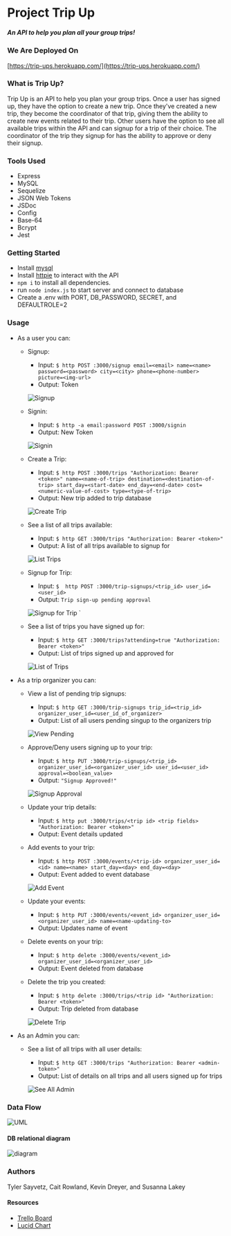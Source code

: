 # Project Trip Up
##### An API to help you plan all your group trips!

### We Are Deployed On 
[https://trip-ups.herokuapp.com/](https://trip-ups.herokuapp.com/)


### What is Trip Up?
Trip Up is an API to help you plan your group trips.  Once a user has signed up, they have the option to create a new trip.  Once they've created a new trip, they become the coordinator of that trip, giving them the ability to create new events related to their trip.  Other users have the option to see all available trips within the API and can signup for a trip of their choice.  The coordinator of the trip they signup for has the ability to approve or deny their signup.


### Tools Used
* Express
* MySQL
* Sequelize
* JSON Web Tokens
* JSDoc
* Config
* Base-64
* Bcrypt
* Jest


### Getting Started

* Install [mysql](https://www.mysql.com/downloads/)
* Install [httpie](https://httpie.org/) to interact with the API
* `npm i` to install all dependencies.
* run `node index.js` to start server and connect to database
* Create a .env with PORT, DB_PASSWORD, SECRET, and DEFAULTROLE=2

### Usage
* As a user you can: 
  * Signup: 
      * Input: `$ http POST :3000/signup email=<email> name=<name> password=<password> city=<city> phone=<phone-number> picture=<img-url>`
      * Output: Token

      ![Signup](readme_assets/signup.png)

  * Signin: 
      * Input: `$ http -a email:password POST :3000/signin`
      * Output: New Token

      ![Signin](readme_assets/signin.png)

  * Create a Trip: 
      * Input: `$ http POST :3000/trips "Authorization: Bearer <token>" name=<name-of-trip> destination=<destination-of-trip> start_day=<start-date> end_day=<end-date> cost=<numeric-value-of-cost> type=<type-of-trip>`
      * Output: New trip added to trip database

      ![Create Trip](readme_assets/create-trip.png)

  * See a list of all trips available: 
      * Input: `$ http GET :3000/trips "Authorization: Bearer <token>"`
      * Output: A list of all trips available to signup for

      ![List Trips](readme_assets/list-trips.png)


  * Signup for Trip: 
      * Input: `$  http POST :3000/trip-signups/<trip_id> user_id=<user_id>`
      * Output: `Trip sign-up pending approval`

      ![Signup for Trip](readme_assets/signup-trip.png)
`
  * See a list of trips you have signed up for: 
      * Input: `$ http GET :3000/trips?attending=true "Authorization: Bearer <token>"`
      * Output: List of trips signed up and approved for

      ![List of Trips](readme_assets/demo5.png)

* As a trip organizer you can:

    * View a list of pending trip signups:
        * Input: `$ http GET :3000/trip-signups trip_id=<trip_id> organizer_user_id=<user_id_of_organizer>`
        * Output: List of all users pending singup to the organizers trip

        ![View Pending](readme_assets/view-pending.png)

    * Approve/Deny users signing up to your trip: 
        * Input: `$ http PUT :3000/trip-signups/<trip_id> organizer_user_id=<organizer_user_id> user_id=<user_id> approval=<boolean_value>`
        * Output: `"Signup Approved!"`

        ![Signup Approval](readme_assets/signup-approved.png)



    * Update your trip details:
        * Input: `$ http put :3000/trips/<trip id> <trip fields> "Authorization: Bearer <token>"`
        * Output: Event details updated

    * Add events to your trip: 
        * Input: `$ http POST :3000/events/<trip-id> organizer_user_id=<id> name=<name> start_day=<day> end_day=<day>`
        * Output: Event added to event database

        ![Add Event](readme_assets/add-event.png)
    * Update your events: 
        * Input: `$ http PUT :3000/events/<event_id> organizer_user_id=<organizer_user_id> name=<name-updating-to>`
        * Output: Updates name of event

    * Delete events on your trip: 
        * Input: `$ http delete :3000/events/<event_id> organizer_user_id=<organizer_user_id>`
        * Output: Event deleted from database

    * Delete the trip you created: 
        * Input: `$ http delete :3000/trips/<trip id> "Authorization: Bearer <token>"`
        * Output: Trip deleted from database


        ![Delete Trip](readme_assets/delete-trip.png)

* As an Admin you can:
    * See a list of all trips with all user details:
      * Input: `$ http GET :3000/trips "Authorization: Bearer <admin-token>"`
      * Output: List of details on all trips and all users signed up for trips

      ![See All Admin](readme_assets/demo6.png)


### Data Flow
![UML](readme_assets/TripUpUML3.jpg)

#### DB relational diagram
![diagram](readme_assets/TripUp_DB.png)

### Authors
 Tyler Sayvetz, Cait Rowland, Kevin Dreyer, and Susanna Lakey


#### Resources
* [Trello Board](https://trello.com/b/7nNHZZws/tripup)
* [Lucid Chart](https://www.lucidchart.com/pages/database-diagram/database-models)



